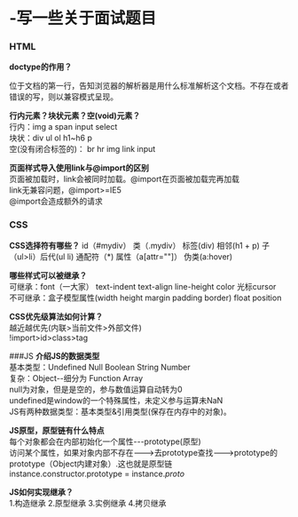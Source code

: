 # -写一些关于面试题目
### HTML
**doctype的作用？**</br>
 <!DOCTYPE>位于文档的第一行，告知浏览器的解析器是用什么标准解析这个文档。不存在或者错误的写，则以兼容模式呈现。</br>

**行内元素？块状元素？空(void)元素？**</br>
行内：img a span input select  </br>
块状：div ul ol h1~h6 p        </br>
空(没有闭合标签的)：  br hr img link input </br>

**页面样式导入使用link与@import的区别**</br>
页面被加载时，link会被同时加载。@import在页面被加载完再加载 </br>
link无兼容问题，@import>=IE5 </br>
@import会造成额外的请求</br>


### CSS
**CSS选择符有哪些？**
id（#mydiv） 类（.mydiv） 标签(div) 相邻(h1 + p) 子（ul>li）后代(ul li) 通配符（*) 属性（a[attr=""]） 伪类(a:hover)  </br>

**哪些样式可以被继承？**</br>
可继承：font（一大家） text-indent text-align line-height  color 光标cursor</br>
不可继承：盒子模型属性(width height margin padding border) float position 

**CSS优先级算法如何计算？**</br>
越近越优先(内联>当前文件>外部文件)</br>
!import>id>class>tag</br>

###JS
**介绍JS的数据类型**</br>
基本类型：Undefined  Null Boolean String Number</br>
复杂：Object--细分为 Function Array</br>
null为对象，但是是空的，参与数值运算自动转为0</br>
undefined是window的一个特殊属性，未定义参与运算未NaN</br>
JS有两种数据类型：基本类型&引用类型(保存在内存中的对象)。

**JS原型，原型链有什么特点**</br>
每个对象都会在内部初始化一个属性---prototype(原型)</br>
访问某个属性，如果对象内部不存在--->去prototype查找--->prototype的prototype（Object内建对象）.这也就是原型链</br>
instance.constructor.prototype = instance._proto_

**JS如何实现继承？**</br>
1.构造继承 2.原型继承 3.实例继承 4.拷贝继承



